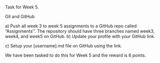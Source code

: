 Task for Week 5. 

Git and GitHub

a) Push all week 3 to week 5 assignments to a GitHub repo called “Assignments''. The repository should have three branches named week3, week4, and week5 on GitHub.
b)  Update your profile with your GitHub link.

c) Setup your [username].md file on GitHub using the link.

We have been tasked to do this for Week 5 and the reward is 6 points.
